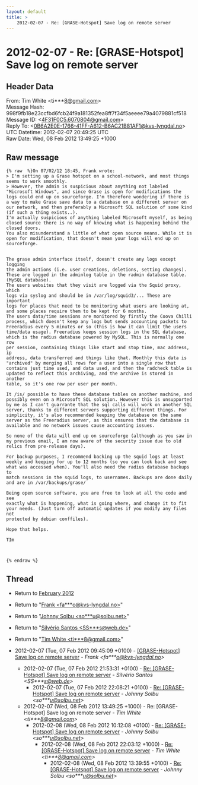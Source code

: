 ```yaml
---
layout: default
title: >
    2012-02-07 - Re: [GRASE-Hotspot] Save log on remote server
---
```


# 2012-02-07 - Re: [GRASE-Hotspot] Save log on remote server

## Header Data

From: Tim White \<ti***8@gmail.com\><br>
Message Hash: 998f9fb18e23ccfbd6fcb24f9a181352fea8ff7f34f5aeeee79a4079881cf518<br>
Message ID: \<4F31F0C5.6070804@gmail.com\><br>
Reply To: \<0B6A2E0E-1766-41FF-A612-B6AC21B81AF1@kvs-lyngdal.no\><br>
UTC Datetime: 2012-02-07 20:49:25 UTC<br>
Raw Date: Wed, 08 Feb 2012 13:49:25 +1000<br>

## Raw message

```
{% raw  %}On 07/02/12 18:45, Frank wrote:
> I'm setting up a Grase hotspot on a school-network, and most things seems to work smoothly.
> However, the admin is suspicious about anything not labeled "Microsoft Windows", and since Grase is open for modifications the logs could end up on sourceforge. I'm therefore wondering if there is a way to make Grase save data to a database on a different server on our network, and then preferably a Microsoft SQL solution of some kind (if such a thing exists..).
I'm actually suspicious of anything labeled Microsoft myself, as being 
closed source there is no way of knowing what is happening behind the 
closed doors.
You also misunderstand a little of what open source means. While it is 
open for modification, that doesn't mean your logs will end up on 
sourceforge.


The grase admin interface itself, doesn't create any logs except logging 
the admin actions (i.e. user creations, deletions, setting changes). 
These are logged in the adminlog table in the radmin database table. 
(MySQL database).
The users websites that they visit are logged via the Squid proxy, which 
logs via syslog and should be in /var/log/squid3/... These are important 
logs for places that need to be monitoring what users are looking at, 
and some places require them to be kept for 6 months.
The users data/time sessions are monitored by firstly the Coova Chilli 
process, which doesn't keep any logs but sends accounting packets to 
Freeradius every 5 minutes or so (this is how it can limit the users 
time/data usage). Freeradius keeps session logs in the SQL database, 
which is the radius database powered by MySQL. This is normally one row 
per session, containing things like start and stop time, mac address, ip 
address, data transferred and things like that. Monthly this data is 
"archived" by merging all rows for a user into a single row that 
contains just time used, and data used, and then the radcheck table is 
updated to reflect this archiving, and the archive is stored in another 
table, so it's one row per user per month.

It /is/ possible to have these database tables on another machine, and 
possibly even on a Microsoft SQL solution. However this is unsupported 
by me as I can't guarrante that the sql calls will work on another SQL 
server, thanks to different servers supporting different things. For 
simplicity, it's also recommended keeping the database on the same 
server as the Freeradius server, as this ensures that the database is 
available and no network issues cause accounting issues.

So none of the data will end up on sourceforge (although as you saw in 
my previous email, I am now aware of the security issue due to old 
relics from pre-release days).

For backup purposes, I recommend backing up the squid logs at least 
weekly and keeping for up to 12 months (so you can look back and see 
what was accessed when). You'll also need the radius database backups to 
match sessions in the squid logs, to usernames. Backups are done daily 
and are in /var/backups/grase/

Being open source software, you are free to look at all the code and see 
exactly what is happening, what is going where, and change it to fit 
your needs. (Just turn off automatic updates if you modify any files not 
protected by debian conffiles).

Hope that helps.

TIm



{% endraw %}
```

## Thread

+ Return to [February 2012](/archive/2012/02)

+ Return to "[Frank <fa***o<span>@</span>kvs-lyngdal.no>](/authors/fa___o_at_kvslyngdal_no)"
+ Return to "[Johnny Solbu <so***u<span>@</span>solbu.net>](/authors/so___u_at_solbu_net)"
+ Return to "[Silvério Santos <SS***s<span>@</span>web.de>](/authors/ss___s_at_web_de)"
+ Return to "[Tim White <ti***8<span>@</span>gmail.com>](/authors/ti___8_at_gmail_com)"

+ 2012-02-07 (Tue, 07 Feb 2012 09:45:09 +0100) - [[GRASE-Hotspot] Save log on remote server](/archive/2012/02/682a71d6c698cfd3856dc33229f281fa8bcdab28dea7a2ac093e15ea9a4b064d) - _Frank \<fa***o@kvs-lyngdal.no\>_
  + 2012-02-07 (Tue, 07 Feb 2012 21:53:31 +0100) - [Re: [GRASE-Hotspot] Save log on remote server](/archive/2012/02/0fb1f8644fd1d2922f06f6dfb20bcbef739fd41d97ccb8e37048ad3040b47195) - _Silvério Santos \<SS***s@web.de\>_
    + 2012-02-07 (Tue, 07 Feb 2012 22:08:21 +0100) - [Re: [GRASE-Hotspot] Save log on remote server](/archive/2012/02/63564ebda9d20dd08b89e1c6e26a851a59e0a97c254d45fe380e93ca43682377) - _Johnny Solbu \<so***u@solbu.net\>_
  + 2012-02-07 (Wed, 08 Feb 2012 13:49:25 +1000) - Re: [GRASE-Hotspot] Save log on remote server - _Tim White \<ti***8@gmail.com\>_
    + 2012-02-08 (Wed, 08 Feb 2012 10:12:08 +0100) - [Re: [GRASE-Hotspot] Save log on remote server](/archive/2012/02/c3ef5324f131a0de40ae7d71c4674941059b3f314dab01c7394ab81ac4fdb0fc) - _Johnny Solbu \<so***u@solbu.net\>_
      + 2012-02-08 (Wed, 08 Feb 2012 22:03:12 +1000) - [Re: [GRASE-Hotspot] Save log on remote server](/archive/2012/02/3f6b330441a745110ae622d1b11ca3a286e8feb477f9d6338f1ae54961ebdc18) - _Tim White \<ti***8@gmail.com\>_
        + 2012-02-08 (Wed, 08 Feb 2012 13:39:55 +0100) - [Re: [GRASE-Hotspot] Save log on remote server](/archive/2012/02/92079104510a216cfee0ceb3d3cf17949a2e72956944741ae54355c0f3df162a) - _Johnny Solbu \<so***u@solbu.net\>_

